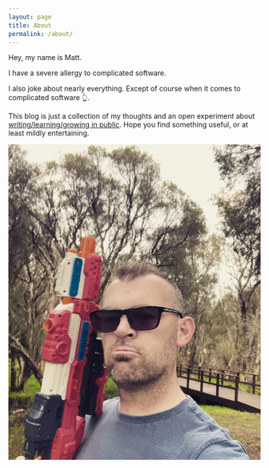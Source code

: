 ```yaml
---
layout: page
title: About
permalink: /about/
---
```


Hey, my name is Matt.

I have a severe allergy to complicated software.

I also joke about nearly everything. Except of course when it comes to complicated software 👆.

This blog is just a collection of my thoughts and an open experiment about [writing/learning/growing in public](https://github.com/cottsak/hammerprojectdotcom/commits/master). Hope you find something useful, or at least mildly entertaining. 

![me holding a toy rifle](/assets/matt-nerf-fun.JPG)